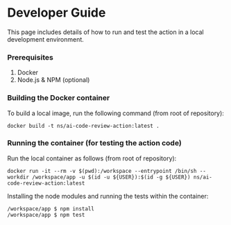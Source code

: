 # Developer Guide

This page includes details of how to run and test the action in a local development environment.

### Prerequisites

1. Docker
2. Node.js & NPM (optional)

### Building the Docker container

To build a local image, run the following command (from root of repository):
```
docker build -t ns/ai-code-review-action:latest .
```

### Running the container (for testing the action code)

Run the local container as follows (from root of repository):
```
docker run -it --rm -v $(pwd):/workspace --entrypoint /bin/sh --workdir /workspace/app -u $(id -u ${USER}):$(id -g ${USER}) ns/ai-code-review-action:latest
```
Installing the node modules and running the tests within the container:
```
/workspace/app $ npm install
/workspace/app $ npm test
```
